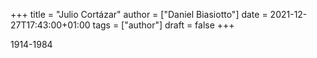 +++
title = "Julio Cortázar"
author = ["Daniel Biasiotto"]
date = 2021-12-27T17:43:00+01:00
tags = ["author"]
draft = false
+++

1914-1984